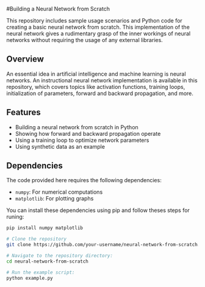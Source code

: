 #Building a Neural Network from Scratch

This repository includes sample usage scenarios and Python code for creating a basic neural network from scratch. This implementation of the neural network gives a rudimentary grasp of the inner workings of neural networks without requiring the usage of any external libraries.

## Overview

An essential idea in artificial intelligence and machine learning is neural networks. An instructional neural network implementation is available in this repository, which covers topics like activation functions, training loops, initialization of parameters, forward and backward propagation, and more.

## Features

- Building a neural network from scratch in Python
- Showing how forward and backward propagation operate
- Using a training loop to optimize network parameters
- Using synthetic data as an example

## Dependencies

The code provided here requires the following dependencies:

- `numpy`: For numerical computations
- `matplotlib`: For plotting graphs

You can install these dependencies using pip and follow theses steps for runing:

```bash
pip install numpy matplotlib

# Clone the repository
git clone https://github.com/your-username/neural-network-from-scratch.git

# Navigate to the repository directory:
cd neural-network-from-scratch

# Run the example script:
python example.py
